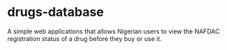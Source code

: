 # drugs-database
A simple web applications that allows Nigerian users to view the NAFDAC registration status of a drug before they buy or use it.
